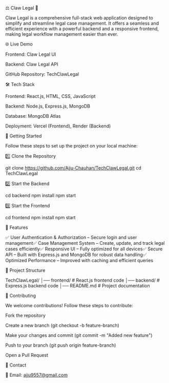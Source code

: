⚖️ Claw Legal 🚀

Claw Legal is a comprehensive full-stack web application designed to simplify and streamline legal case management. It offers a seamless and efficient experience with a powerful backend and a responsive frontend, making legal workflow management easier than ever.

🌐 Live Demo

Frontend: Claw Legal UI

Backend: Claw Legal API

GitHub Repository: TechClawLegal

🛠️ Tech Stack

Frontend: React.js, HTML, CSS, JavaScript

Backend: Node.js, Express.js, MongoDB

Database: MongoDB Atlas

Deployment: Vercel (Frontend), Render (Backend)

🚀 Getting Started

Follow these steps to set up the project on your local machine:

1️⃣ Clone the Repository

git clone https://github.com/Ajju-Chauhan/TechClawLegal.git
cd TechClawLegal

2️⃣ Start the Backend

cd backend
npm install
npm start

3️⃣ Start the Frontend

cd frontend
npm install
npm start

🎯 Features

✅ User Authentication & Authorization – Secure login and user management✅ Case Management System – Create, update, and track legal cases efficiently✅ Responsive UI – Fully optimized for all devices✅ Secure API – Built with Express.js and MongoDB for robust data handling✅ Optimized Performance – Improved with caching and efficient queries

📂 Project Structure

TechClawLegal/
│── frontend/       # React.js frontend code
│── backend/        # Express.js backend code
│── README.md       # Project documentation

🤝 Contributing

We welcome contributions! Follow these steps to contribute:

Fork the repository

Create a new branch (git checkout -b feature-branch)

Make your changes and commit (git commit -m "Added new feature")

Push to your branch (git push origin feature-branch)

Open a Pull Request

📩 Contact

📧 Email: ajju9557@gmail.com
